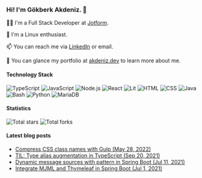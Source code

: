 ### Hi! I'm Gökberk Akdeniz. 👋

🧑‍💻 I'm a Full Stack Developer at [Jotform](github.com/jotform).

🐧 I'm a Linux enthusiast.

📫 You can reach me via [LinkedIn](https://www.linkedin.com/in/gokberkakdeniz/) or <span title="the email below profile picture :)">email</span></u>.

💬 You can glance my portfolio at [akdeniz.dev](https://akdeniz.dev/portfolio) to learn more about me.

#### Technology Stack

![TypeScript](https://img.shields.io/badge/-TypeScript-05122A?style=flat&logo=typescript)
![JavaScript](https://img.shields.io/badge/-JavaScript-05122A?style=flat&logo=javascript)
![Node.js](https://img.shields.io/badge/-Node.js-05122A?style=flat&logo=node.js)
![React](https://img.shields.io/badge/-React-05122A?style=flat&logo=react)
![Lit](https://img.shields.io/badge/-Lit-05122A?style=flat&logo=lit)
![HTML](https://img.shields.io/badge/-HTML-05122A?style=flat&logo=HTML5)
![CSS](https://img.shields.io/badge/-CSS-05122A?style=flat&logo=CSS3&logoColor=1572B6)
![Java](https://img.shields.io/badge/-Java-05122A?style=flat&logo=openjdk&logoColor=00599C)
![Bash](https://img.shields.io/badge/-Bash-05122A?style=flat&logo=gnu-bash)
![Python](https://img.shields.io/badge/-Python-05122A?style=flat&logo=python)
![MariaDB](https://img.shields.io/badge/-MariaDB-05122A?style=flat&logo=mariadb&logoColor=00599C) 

#### Statistics
![Total stars](https://img.shields.io/github/stars/gokberkakdeniz?logo=github) ![Total forks](https://img.shields.io/badge/dynamic/json?logo=github&label=forks&query=%24.forks&url=https://api.github-star-counter.workers.dev/user/gokberkakdeniz)

<!-- LATEST_POSTS_START -->
#### Latest blog posts

  - [Compress CSS class names with Gulp (May 28, 2022)](https://akdeniz.dev/blog/gulp-compress-css-classnames/)
  - [TIL: Type alias augmentation in TypeScript (Sep 20, 2021)](https://akdeniz.dev/blog/typescript-type-alias-augmentation/)
  - [Dynamic message sources with pattern in Spring Boot (Jul 11, 2021)](https://akdeniz.dev/blog/spring-messagesource-basename-pattern/)
  - [Integrate MJML and Thymeleaf in Spring Boot (Jul 1, 2021)](https://akdeniz.dev/blog/spring-boot-mjml-and-thymleaf-integration/)
<!-- LATEST_POSTS_END -->
